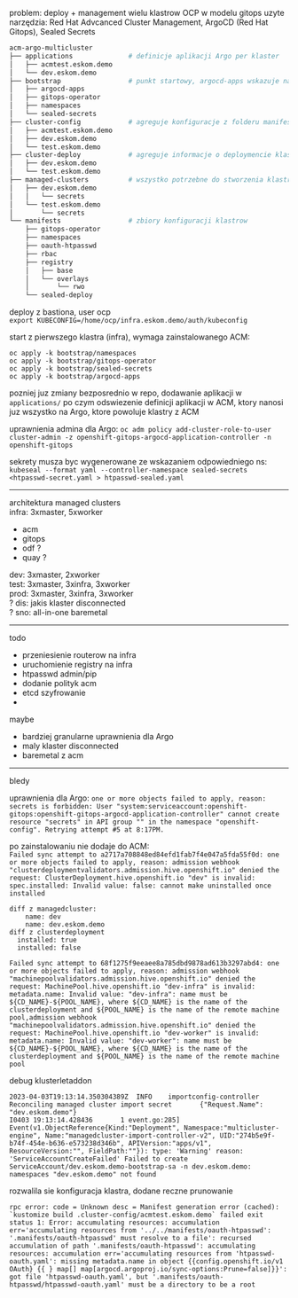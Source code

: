 problem:  deploy + management wielu klastrow OCP w modelu gitops
uzyte narzędzia: Red Hat Advcanced Cluster Management, ArgoCD (Red Hat Gitops), Sealed Secrets  

```bash
acm-argo-multicluster
├── applications              # definicje aplikacji Argo per klaster
│   ├── acmtest.eskom.demo    
│   └── dev.eskom.demo
├── bootstrap                 # punkt startowy, argocd-apps wskazuje na powyzszy
│   ├── argocd-apps
│   ├── gitops-operator
│   ├── namespaces
│   └── sealed-secrets
├── cluster-config            # agreguje konfiguracje z folderu manifests, tu wskazuje folder applications
│   ├── acmtest.eskom.demo
│   ├── dev.eskom.demo
│   └── test.eskom.demo
├── cluster-deploy            # agreguje informacje o deploymencie klastrow z folderu managed-clusters, tu wskazuje folder applications
│   ├── dev.eskom.demo
│   └── test.eskom.demo
├── managed-clusters          # wszystko potrzebne do stworzenia klastrow z poziomu ACM
│   ├── dev.eskom.demo
│   │   └── secrets
│   └── test.eskom.demo
│       └── secrets
└── manifests                 # zbiory konfiguracji klastrow
    ├── gitops-operator
    ├── namespaces
    ├── oauth-htpasswd
    ├── rbac
    ├── registry
    │   ├── base
    │   └── overlays
    │       └── rwo
    └── sealed-deploy

```


deploy z bastiona, user ocp  
``export KUBECONFIG=/home/ocp/infra.eskom.demo/auth/kubeconfig``

start z pierwszego klastra (infra), wymaga zainstalowanego ACM:
```
oc apply -k bootstrap/namespaces
oc apply -k bootstrap/gitops-operator
oc apply -k bootstrap/sealed-secrets
oc apply -k bootstrap/argocd-apps 
```
pozniej juz zmiany bezposrednio w repo, dodawanie aplikacji w ``applications/`` po czym odswiezenie definicji aplikacji w ACM, ktory nanosi juz wszystko na Argo, ktore powoluje klastry z ACM

uprawnienia admina dla Argo:
``oc adm policy add-cluster-role-to-user cluster-admin -z openshift-gitops-argocd-application-controller -n openshift-gitops``

sekrety musza byc wygenerowane ze wskazaniem odpowiedniego ns:
``kubeseal --format yaml --controller-namespace sealed-secrets <htpasswd-secret.yaml > htpasswd-sealed.yaml``

---
architektura managed clusters  
infra: 3xmaster, 5xworker
- acm
- gitops
- odf ? 
- quay ?  

dev: 3xmaster, 2xworker  
test: 3xmaster, 3xinfra, 3xworker  
prod: 3xmaster, 3xinfra, 3xworker  
? dis: jakis klaster disconnected  
? sno: all-in-one baremetal  

---
todo
- przeniesienie routerow na infra
- uruchomienie registry na infra
- htpasswd admin/pip
- dodanie polityk acm
- etcd szyfrowanie
- 

maybe
- bardziej granularne uprawnienia dla Argo
- maly klaster disconnected
- baremetal z acm


---
bledy   

uprawnienia dla Argo:
``one or more objects failed to apply, reason: secrets is forbidden: User "system:serviceaccount:openshift-gitops:openshift-gitops-argocd-application-controller" cannot create resource "secrets" in API group "" in the namespace "openshift-config". Retrying attempt #5 at 8:17PM.``

po zainstalowaniu nie dodaje do ACM:  
``Failed sync attempt to a2717a708848ed84efd1fab7f4e047a5fda55f0d: one or more objects failed to apply, reason: admission webhook "clusterdeploymentvalidators.admission.hive.openshift.io" denied the request: ClusterDeployment.hive.openshift.io "dev" is invalid: spec.installed: Invalid value: false: cannot make uninstalled once installed``

```
diff z managedcluster:  
    name: dev  
    name: dev.eskom.demo  
diff z clusterdeployment  
  installed: true  
  installed: false  
```

```
Failed sync attempt to 68f1275f9eeaee8a785dbd9878ad613b3297abd4: one or more objects failed to apply, reason: admission webhook "machinepoolvalidators.admission.hive.openshift.io" denied the request: MachinePool.hive.openshift.io "dev-infra" is invalid: metadata.name: Invalid value: "dev-infra": name must be ${CD_NAME}-${POOL_NAME}, where ${CD_NAME} is the name of the clusterdeployment and ${POOL_NAME} is the name of the remote machine pool,admission webhook "machinepoolvalidators.admission.hive.openshift.io" denied the request: MachinePool.hive.openshift.io "dev-worker" is invalid: metadata.name: Invalid value: "dev-worker": name must be ${CD_NAME}-${POOL_NAME}, where ${CD_NAME} is the name of the clusterdeployment and ${POOL_NAME} is the name of the remote machine pool
```


debug klusterletaddon
```[ocp@bastion ~]$ oc -n multicluster-engine logs -l app=managedcluster-import-controller-v2 --tail=-1  
2023-04-03T19:13:14.350304389Z  INFO    importconfig-controller Reconciling managed cluster import secret       {"Request.Name": "dev.eskom.demo"}
I0403 19:13:14.428436       1 event.go:285] Event(v1.ObjectReference{Kind:"Deployment", Namespace:"multicluster-engine", Name:"managedcluster-import-controller-v2", UID:"274b5e9f-b74f-454e-b636-e573238d346b", APIVersion:"apps/v1", ResourceVersion:"", FieldPath:""}): type: 'Warning' reason: 'ServiceAccountCreateFailed' Failed to create ServiceAccount/dev.eskom.demo-bootstrap-sa -n dev.eskom.demo: namespaces "dev.eskom.demo" not found
```

rozwalila sie konfiguracja klastra, dodane reczne prunowanie
```
rpc error: code = Unknown desc = Manifest generation error (cached): `kustomize build .cluster-config/acmtest.eskom.demo` failed exit status 1: Error: accumulating resources: accumulation err='accumulating resources from '../../manifests/oauth-htpasswd': '.manifests/oauth-htpasswd' must resolve to a file': recursed accumulation of path '.manifests/oauth-htpasswd': accumulating resources: accumulation err='accumulating resources from 'htpasswd-oauth.yaml': missing metadata.name in object {{config.openshift.io/v1 OAuth} {{ } map[] map[argocd.argoproj.io/sync-options:Prune=false]}}': got file 'htpasswd-oauth.yaml', but '.manifests/oauth-htpasswd/htpasswd-oauth.yaml' must be a directory to be a root
```
